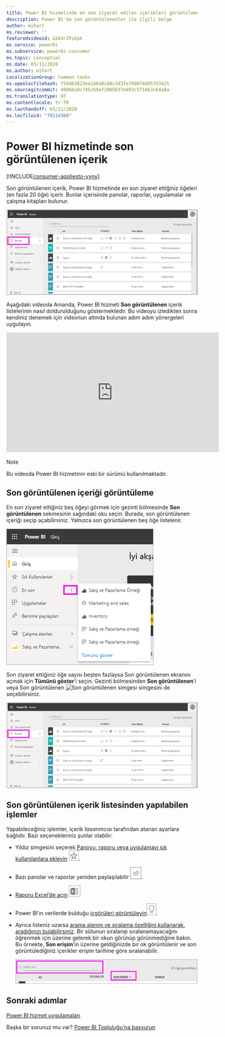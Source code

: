 ```yaml
---
title: Power BI hizmetinde en son ziyaret edilen içerikleri görüntüleme
description: Power BI'da son görüntülenenler ile ilgili belge
author: mihart
ms.reviewer: ''
featuredvideoid: G26dr2PsEpk
ms.service: powerbi
ms.subservice: powerbi-consumer
ms.topic: conceptual
ms.date: 03/11/2020
ms.author: mihart
LocalizationGroup: Common tasks
ms.openlocfilehash: f59d83823ee14648cb8c3d3fe740074d057d3425
ms.sourcegitcommit: 480bba9c745cb9af2005637e693c5714b3c64a8a
ms.translationtype: HT
ms.contentlocale: tr-TR
ms.lasthandoff: 03/11/2020
ms.locfileid: "79114360"
---
```

# <a name="recent-content-in-the-power-bi-service"></a>Power BI hizmetinde **son görüntülenen** içerik

[!INCLUDE[consumer-appliesto-yyny](../includes/consumer-appliesto-yyny.md)]

Son görüntülenen içerik, Power BI hizmetinde en son ziyaret ettiğiniz öğeleri (en fazla 20 öğe) içerir.  Bunlar içerisinde panolar, raporlar, uygulamalar ve çalışma kitapları bulunur.

![Son görüntülenen içerik penceresi](./media/end-user-recent/power-bi-recent.png)

Aşağıdaki videoda Amanda, Power BI hizmeti **Son görüntülenen** içerik listelerinin nasıl doldurulduğunu göstermektedir. Bu videoyu izledikten sonra kendiniz denemek için videonun altında bulunan adım adım yönergeleri uygulayın.

<iframe width="560" height="315" src="https://www.youtube.com/embed/G26dr2PsEpk" frameborder="0" allowfullscreen></iframe>

> [!NOTE]
> Bu videoda Power BI hizmetinin eski bir sürümü kullanılmaktadır.

## <a name="display-recent-content"></a>Son görüntülenen içeriği görüntüleme
En son ziyaret ettiğiniz beş öğeyi görmek için gezinti bölmesinde **Son görüntülenen** sekmesinin sağındaki oku seçin.  Burada, son görüntülenen içeriği seçip açabilirsiniz. Yalnızca son görüntülenen beş öğe listelenir.

![Son görüntülenen içerik açılır öğesi](./media/end-user-recent/power-bi-recent-flyout.png)

Son ziyaret ettiğiniz öğe sayısı beşten fazlaysa Son görüntülenen ekranını açmak için **Tümünü göster**’i seçin. Gezinti bölmesinden **Son görüntülenen**’i veya Son görüntülenen ![Son görüntülenen simgesi](./media/end-user-recent/power-bi-icon.png) simgesini de seçebilirsiniz.

![son görüntülenen içeriğin tümünü görüntüleme](./media/end-user-recent/power-bi-recent.png)

## <a name="actions-available-from-the-recent-content-list"></a>**Son görüntülenen** içerik listesinden yapılabilen işlemler
Yapabileceğiniz işlemler, içerik *tasarımcısı* tarafından atanan ayarlara bağlıdır. Bazı seçenekleriniz şunlar olabilir:
* Yıldız simgesini seçerek [Panoyu, raporu veya uygulamayı sık kullanılanlara ekleyin](end-user-favorite.md) ![yıldız simgesi](./media/end-user-shared-with-me/power-bi-star-icon.png).
* Bazı panolar ve raporlar yeniden paylaşılabilir  ![paylaş simgesi](./media/end-user-shared-with-me/power-bi-share-icon-new.png).
* [Raporu Excel’de açın](end-user-export.md) ![Excel’e aktar simgesi](./media/end-user-shared-with-me/power-bi-excel.png) 
* Power BI’ın verilerde bulduğu [içgörüleri görüntüleyin](end-user-insights.md)![içgörüler simgesi](./media/end-user-shared-with-me/power-bi-insights.png).
* Ayrıca listeniz uzarsa [arama alanını ve sıralama özelliğini kullanarak, aradığınızı bulabilirsiniz](end-user-search-sort.md). Bir sütunun sıralanıp sıralanamayacağını öğrenmek için üzerine gelerek bir okun görünüp görünmediğine bakın. Bu örnekte, **Son erişim**’in üzerine geldiğinizde bir ok görüntülenir ve son görüntülediğiniz içerikler erişim tarihine göre sıralanabilir. 

    ![tüm son görüntülenen içerikleri sıralama](./media/end-user-recent/power-bi-recent-sort.png)


## <a name="next-steps"></a>Sonraki adımlar
[Power BI hizmet uygulamaları](end-user-apps.md)

Başka bir sorunuz mu var? [Power BI Topluluğu'na başvurun](https://community.powerbi.com/)

